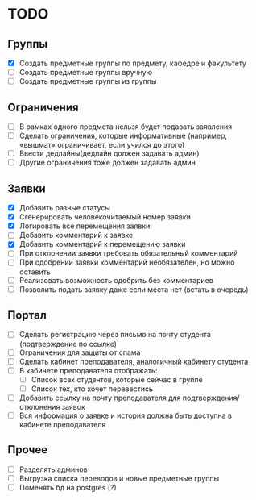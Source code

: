 # TODO

## Группы

- [x] Создать предметные группы по предмету, кафедре и факультету
- [ ] Создать предметные группы вручную
- [ ] Создать предметные группы из группы

## Ограничения

- [ ] В рамках одного предмета нельзя будет подавать заявления
- [ ] Сделать ограничения, которые информативные (например, «вышмат» ограничивает, если учился до этого)
- [ ] Ввести дедлайны(дедлайн должен задавать админ)
- [ ] Другие ограничения тоже должен задавать админ

## Заявки

- [x] Добавить разные статусы
- [x] Сгенерировать человекочитаемый номер заявки
- [x] Логировать все перемещения заявки
- [ ] Добавить комментарий к заявке
- [x] Добавить комментарий к перемещению заявки
- [ ] При отклонении заявки требовать обязательный комментарий
- [ ] При одобрении заявки комментарий необязателен, но можно оставить
- [ ] Реализовать возможность одобрить без комментариев
- [ ] Позволить подать заявку даже если места нет (встать в очередь)

## Портал

- [ ] Сделать регистрацию через письмо на почту студента (подтверждение по ссылке)
- [ ] Ограничения для защиты от спама
- [ ] Сделать кабинет преподавателя, аналогичный кабинету студента
- [ ] В кабинете преподавателя отображать:
    - [ ] Список всех студентов, которые сейчас в группе
    - [ ] Список тех, кто хочет перевестись
- [ ] Добавить ссылку на почту преподавателя для подтверждения/отклонения заявок
- [ ] Вся информация о заявке и история должна быть доступна в кабинете преподавателя

## Прочее

- [ ] Разделять админов
- [ ] Выгрузка списка переводов и новые предметные группы
- [ ] Поменять бд на postgres (?)
